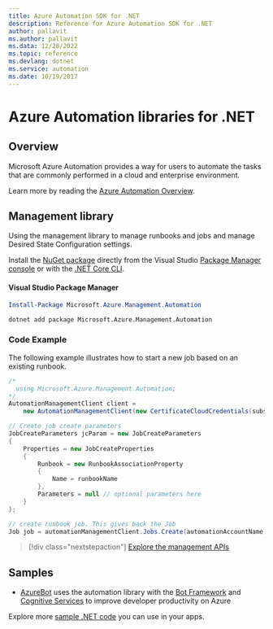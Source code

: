 ```yaml
---
title: Azure Automation SDK for .NET
description: Reference for Azure Automation SDK for .NET
author: pallavit
ms.author: pallavit
ms.data: 12/28/2022
ms.topic: reference
ms.devlang: dotnet
ms.service: automation
ms.date: 10/19/2017
---
```

# Azure Automation libraries for .NET

## Overview

Microsoft Azure Automation provides a way for users to automate the tasks that are commonly performed in a cloud and enterprise environment. 

Learn more by reading the [Azure Automation Overview](/azure/automation/automation-intro).

## Management library

Using the management library to manage runbooks and jobs and manage Desired State Configuration settings.

Install the [NuGet package](https://www.nuget.org/packages/Microsoft.Azure.Management.Automation) directly from the Visual Studio [Package Manager console][PackageManager] or with the [.NET Core CLI][DotNetCLI].

#### Visual Studio Package Manager

```powershell
Install-Package Microsoft.Azure.Management.Automation
```

```dotnetcli
dotnet add package Microsoft.Azure.Management.Automation
```

### Code Example

The following example illustrates how to start a new job based on an existing runbook.

```csharp
/*
  using Microsoft.Azure.Management.Automation;
*/
AutomationManagementClient client =
    new AutomationManagementClient(new CertificateCloudCredentials(subscriptionId, cert));

// Create job create parameters
JobCreateParameters jcParam = new JobCreateParameters
{
    Properties = new JobCreateProperties
    {
        Runbook = new RunbookAssociationProperty
        {
            Name = runbookName
        },
        Parameters = null // optional parameters here
    }
};

// create runbook job. This gives back the Job
Job job = automationManagementClient.Jobs.Create(automationAccountName, jcParam).Job;
```

> [!div class="nextstepaction"]
> [Explore the management APIs](/dotnet/api/overview/azure/automation/management)

## Samples

* [AzureBot](https://github.com/Microsoft/AzureBot) uses the automation library with the [Bot Framework](https://docs.microsoft.com/bot-framework/) and [Cognitive Services](/cognitive-services) to improve developer productivity on Azure

Explore more [sample .NET code](https://azure.microsoft.com/resources/samples/?platform=dotnet) you can use in your apps.

[PackageManager]: https://docs.microsoft.com/nuget/tools/package-manager-console
[DotNetCLI]: https://docs.microsoft.com/dotnet/core/tools/dotnet-add-package